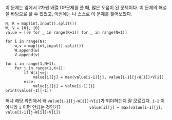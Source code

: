 
이 문제는 앞에서 2차원 배열 DP문제를 풀 때, 많은 도움이 된 문제이다. 이 문제의 해설을 바탕으로 풀 수 있었고, 
이번에는 나 스스로 이 문제를 풀어보았다.

```
N, K = map(int,input().split())
W, V = [0], [0]
value = [[0 for _ in range(K+1)] for _ in range(N+1)]

for i in range(N):
    w,v = map(int,input().split())
    W.append(w)
    V.append(v)
    
for i in range(1,N+1):
    for j in range(1,K+1):
        if W[i]<=j:
            value[i][j] = max(value[i-1][j], value[i-1][j-W[i]]+V[i])
        else:
            value[i][j] = value[i-1][j]
print(value[-1][-1])
```

허나 해당 라인에서 왜 `value[i-1][j-W[i]]+V[i]`가 되야하는지 잘 모르겠다.
`i-1` 이 아니라 `i` 이면 안되는 것인가?
`            value[i][j] = max(value[i-1][j], value[i-1][j-W[i]]+V[i])`